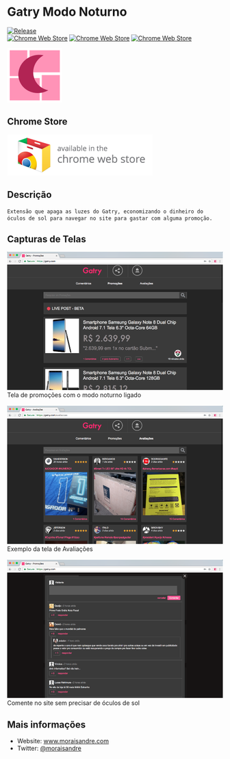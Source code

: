 # Gatry Modo Noturno

[![Release](https://img.shields.io/github/release/moraisandre/GatryNightMode.svg)](https://github.com/moraisandre/GatryNightMode/releases)  
[![Chrome Web Store](https://img.shields.io/chrome-web-store/v/biikdmnllamcecdchhjgiiaakjnmaoma.svg)](https://chrome.google.com/webstore/detail/nsteveballmer/biikdmnllamcecdchhjgiiaakjnmaoma)
[![Chrome Web Store](https://img.shields.io/chrome-web-store/stars/biikdmnllamcecdchhjgiiaakjnmaoma.svg)](https://chrome.google.com/webstore/detail/nsteveballmer/biikdmnllamcecdchhjgiiaakjnmaoma)
[![Chrome Web Store](https://img.shields.io/chrome-web-store/d/biikdmnllamcecdchhjgiiaakjnmaoma.svg)](https://chrome.google.com/webstore/detail/nsteveballmer/biikdmnllamcecdchhjgiiaakjnmaoma)

<img src="icons/gatry_icon128.png">

## Chrome Store

<a href="https://chrome.google.com/webstore/detail/nsteveballmer/gehfhnephngekdnodedkeoegelcdkjna">
<img src="images/ChromeWebStore.png">
</a>

## Descrição
    Extensão que apaga as luzes do Gatry, economizando o dinheiro do óculos de sol para navegar no site para gastar com alguma promoção.

## Capturas de Telas
<picture>
<img src="images/screenshot-1.png" height="323px">
</br>
<label>Tela de promoções com o modo noturno ligado</label>
</picture>
</br></br>

<picture>
<img src="images/screenshot-2.png" height="323px">
</br>
<label>Exemplo da tela de Avaliações</label>
</picture>
</br></br>

<picture>
<img src="images/screenshot-3.png" height="323px">
</br>
<label>Comente no site sem precisar de óculos de sol</label>
</picture>

## Mais informações
- Website: www.moraisandre.com
- Twitter: <a href="https://twitter.com/moraisandre">@moraisandre</a>